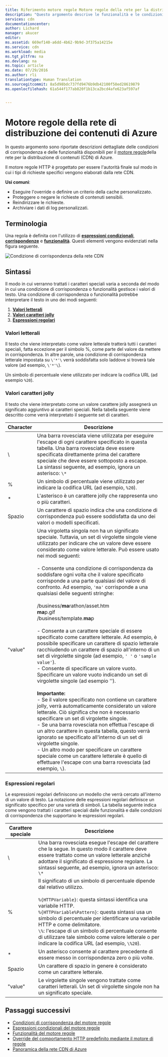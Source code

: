 ```yaml
---
title: Riferimento motore regole Motore regole della rete per la distribuzione di contenuti | Microsoft Docs
description: "Questo argomento descrive le funzionalità e le condizioni di corrispondenza del motore regole"
services: cdn
documentationcenter: 
author: Lichard
manager: akucer
editor: 
ms.assetid: 669ef140-a6dd-4b62-9b9d-3f375a14215e
ms.service: cdn
ms.workload: media
ms.tgt_pltfrm: na
ms.devlang: na
ms.topic: article
ms.date: 07/29/2016
ms.author: rli
translationtype: Human Translation
ms.sourcegitcommit: 8a5d98bdc737fd9476b9db42100f58ed28619879
ms.openlocfilehash: 61a544f177ab820f1b13ca2bcd4afe623af597af


---
```

# <a name="azure-content-delivery-network-rules-engine"></a>Motore regole della rete di distribuzione dei contenuti di Azure
In questo argomento sono riportate descrizioni dettagliate delle condizioni di corrispondenza e delle funzionalità disponibili per il [motore regole](cdn-rules-engine.md)della rete per la distribuzione di contenuti (CDN) di Azure.

Il motore regole HTTP è progettato per essere l'autorità finale sul modo in cui i tipi di richieste specifici vengono elaborati dalla rete CDN.

**Usi comuni**:

- Eseguire l'override o definire un criterio della cache personalizzato.
- Proteggere o negare le richieste di contenuti sensibili.
- Reindirizzare le richieste.
- Archiviare i dati di log personalizzati.

## <a name="terminology"></a>Terminologia
Una regola è definita con l'utilizzo di [ **espressioni condizionali**](cdn-rules-engine-reference-conditional-expressions.md), [ **corrispondenze**](cdn-rules-engine-reference-match-conditions.md) e [ **funzionalità**](cdn-rules-engine-reference-features.md). Questi elementi vengono evidenziati nella figura seguente.

 ![Condizione di corrispondenza della rete CDN](./media/cdn-rules-engine-reference/cdn-rules-engine-terminology.png)

## <a name="syntax"></a>Sintassi

Il modo in cui verranno trattati i caratteri speciali varia a seconda del modo in cui una condizione di corrispondenza o funzionalità gestisce i valori di testo. Una condizione di corrispondenza o funzionalità potrebbe interpretare il testo in uno dei modi seguenti:

1. [**Valori letterali**](#literal-values) 
2. [**Valori caratteri jolly**](#wildcard-values)
3. [**Espressioni regolari**](#regular-expressions)

### <a name="literal-values"></a>Valori letterali
Il testo che viene interpretato come valore letterale tratterà tutti i caratteri speciali, fatta eccezione per il simbolo %, come parte del valore da mettere in corrispondenza. In altre parole, una condizione di corrispondenza letterale impostata su `\'*'\` verrà soddisfatta solo laddove si troverà tale valore (ad esempio, `\'*'\`).
 
Un simbolo di percentuale viene utilizzato per indicare la codifica URL (ad esempio `%20`).

### <a name="wildcard-values"></a>Valori caratteri jolly
Il testo che viene interpretato come un valore carattere jolly assegnerà un significato aggiuntivo ai caratteri speciali. Nella tabella seguente viene descritto come verrà interpretato il seguente set di caratteri.

Character | Descrizione
----------|------------
\ | Una barra rovesciata viene utilizzata per eseguire l'escape di ogni carattere specificato in questa tabella. Una barra rovesciata deve essere specificata direttamente prima del carattere speciale che deve essere sottoposto a escape.<br/>La sintassi seguente, ad esempio, ignora un asterisco: `\*`
% | Un simbolo di percentuale viene utilizzato per indicare la codifica URL (ad esempio, `%20`).
* | L'asterisco è un carattere jolly che rappresenta uno o più caratteri.
Spazio | Un carattere di spazio indica che una condizione di corrispondenza può essere soddisfatta da uno dei valori o modelli specificati.
"value" | Una virgoletta singola non ha un significato speciale. Tuttavia, un set di virgolette singole viene utilizzato per indicare che un valore deve essere considerato come valore letterale. Può essere usato nei modi seguenti:<br><br/>- Consente una condizione di corrispondenza da soddisfare ogni volta che il valore specificato corrisponde a una parte qualsiasi del valore di confronto.  Ad esempio, `'ma'` corrisponde a una qualsiasi delle seguenti stringhe: <br/><br/>/business/**ma**rathon/asset.htm<br/>**ma**p.gif<br/>/business/template.**ma**p<br /><br />- Consente a un carattere speciale di essere specificato come carattere letterale. Ad esempio, è possibile specificare un carattere di spazio letterale racchiudendo un carattere di spazio all'interno di un set di virgolette singole (ad esempio, `' '` o `'sample value'`).<br/>- Consente di specificare un valore vuoto. Specificare un valore vuoto indicando un set di virgolette singole (ad esempio '').<br /><br/>**Importante:**<br/>- Se il valore specificato non contiene un carattere jolly, verrà automaticamente considerato un valore letterale. Ciò significa che non è necessario specificare un set di virgolette singole.<br/>- Se una barra rovesciata non effettua l'escape di un altro carattere in questa tabella, questo verrà ignorato se specificato all'interno di un set di virgolette singole.<br/>- Un altro modo per specificare un carattere speciale come un carattere letterale è quello di effettuare l'escape con una barra rovesciata (ad esempio, `\`).

### <a name="regular-expressions"></a>Espressioni regolari

Le espressioni regolari definiscono un modello che verrà cercato all'interno di un valore di testo. La notazione delle espressioni regolari definisce un significato specifico per una varietà di simboli. La tabella seguente indica come vengono trattati i caratteri speciali dalle funzionalità e dalle condizioni di corrispondenza che supportano le espressioni regolari.

Carattere speciale | Descrizione
------------------|------------
\ | Una barra rovesciata esegue l'escape del carattere che la segue. In questo modo il carattere deve essere trattato come un valore letterale anziché adottare il significato di espressione regolare. La sintassi seguente, ad esempio, ignora un asterisco: `\*`
% | Il significato di un simbolo di percentuale dipende dal relativo utilizzo.<br/><br/> `%{HTTPVariable}`: questa sintassi identifica una variabile HTTP.<br/>`%{HTTPVariable%Pattern}`: questa sintassi usa un simbolo di percentuale per identificare una variabile HTTP e come delimitatore.<br />`\%`: l'escape di un simbolo di percentuale consente di utilizzare tale simbolo come valore letterale o per indicare la codifica URL (ad esempio, `\%20`).
* | Un asterisco consente al carattere precedente di essere messo in corrispondenza zero o più volte. 
Spazio | Un carattere di spazio in genere è considerato come un carattere letterale. 
"value" | Le virgolette singole vengono trattate come caratteri letterali. Un set di virgolette singole non ha un significato speciale.


## <a name="next-steps"></a>Passaggi successivi
* [Condizioni di corrispondenza del motore regole](cdn-rules-engine-reference-match-conditions.md)
* [Espressioni condizionali del motore regole](cdn-rules-engine-reference-conditional-expressions.md)
* [Funzionalità del motore regole](cdn-rules-engine-reference-features.md)
* [Override del comportamento HTTP predefinito mediante il motore di regole](cdn-rules-engine.md)
* [Panoramica della rete CDN di Azure](cdn-overview.md)



<!--HONumber=Dec16_HO3-->


